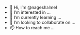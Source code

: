 - 👋 Hi, I’m @nageshalmel
- 👀 I’m interested in ...
- 🌱 I’m currently learning ...
- 💞️ I’m looking to collaborate on ...
- 📫 How to reach me ...

<!---
nageshalmel/nageshalmel is a ✨ special ✨ repository because its `README.md` (this file) appears on your GitHub profile.
You can click the Preview link to take a look at your changes.
--->
